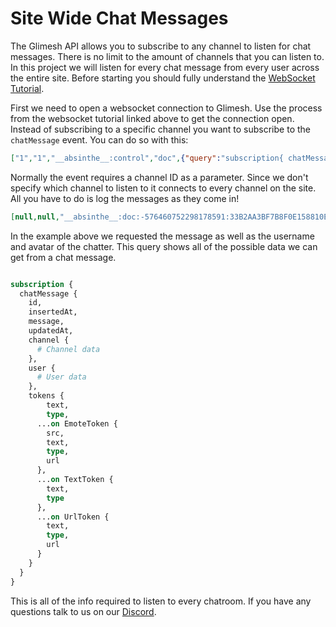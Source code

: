 # Site Wide Chat Messages

The Glimesh API allows you to subscribe to any channel to listen for chat messages. There is no limit to the amount of channels that you can listen to. In this project we will listen for every chat message from every user across the entire site. Before starting you should fully understand the [WebSocket Tutorial](/api-docs/docs/chat/websockets/).

First we need to open a websocket connection to Glimesh. Use the process from the websocket tutorial linked above to get the connection open. Instead of subscribing to a specific channel you want to subscribe to the `chatMessage` event. You can do so with this:

```JSON
["1","1","__absinthe__:control","doc",{"query":"subscription{ chatMessage { user { username avatar } message } }"}]
```

Normally the event requires a channel ID as a parameter. Since we don't specify which channel to listen to it connects to every channel on the site. All you have to do is log the messages as they come in!

```JSON
[null,null,"__absinthe__:doc:-576460752298178591:33B2AA3BF7B8F0E158810EF0E0166F5E05840BE57444C92365C921943942A47D","subscription:data",{"result":{"data":{"chatMessage":{"message":"hello world!","user":{"avatar":"/uploads/avatars/Mytho.png?v=63762672056","username":"Mytho"}}}},"subscriptionId":"__absinthe__:doc:-576460752298178591:33B2AA3BF7B8F0E158810EF0E0166F5E05840BE57444C92365C921943942A47D"}]
```

In the example above we requested the message as well as the username and avatar of the chatter. This query shows all of the possible data we can get from a chat message.

```graphql

subscription {
  chatMessage {
    id,
    insertedAt,
    message,
    updatedAt,
    channel {
      # Channel data
    },
    user {
      # User data
    },
    tokens {
        text,
        type,
      ...on EmoteToken {
        src,
        text,
        type,
        url
      },
      ...on TextToken {
        text,
        type
      },
      ...on UrlToken {
        text,
        type,
        url
      }
    }
  }
}

```

This is all of the info required to listen to every chatroom. If you have any questions talk to us on our [Discord](https://discord.gg/Glimesh).